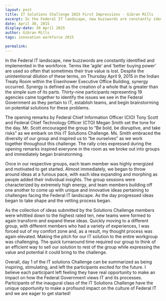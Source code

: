 ```yaml
---
layout: post
title: IT Solutions Challenge 2015 First Impressions - Gibran Mills
excerpt: In the Federal IT landscape, new buzzwords are constantly identified and implemented in the workforce. Terms like ‘agile’ and ‘better buying power’ are used so often that sometimes their true value is lost. Despite the unintentional dilution of these terms, on Thursday April 9, 2015, in the Indian Treaty Room within the Eisenhower Executive Office Building, synergy occurred.
date: April 30, 2015
display-date: 30 April 2015
author: Gibran Mills
tags: innovation workforce 2015

permalink:
---
```

In the Federal IT landscape, new buzzwords are constantly identified and implemented in the workforce. Terms like ‘agile’ and ‘better buying power’ are used so often that sometimes their true value is lost. Despite the unintentional dilution of these terms, on Thursday April 9, 2015 in the Indian Treaty Room within the Eisenhower Executive Office Building, synergy occurred. Synergy is defined as the creation of a whole that is greater than the simple sum of its parts. Thirty-nine participants representing 19 agencies came together to identify the issues we see in the Federal Government as they pertain to IT, establish teams, and begin brainstorming on potential solutions for these problems.

The opening remarks by Federal Chief Information Officer (CIO) Tony Scott and Federal Chief Technology Officer (CTO) Megan Smith set the tone for the day. Mr. Scott encouraged the group to “Be bold, be disruptive, and take risks” as we embark on this IT Solutions Challenge. Ms. Smith embraced the diversity of our group and inspired us to “be ourselves” as we work together throughout this challenge. The rally cries expressed during the opening remarks inspired everyone in the room as we broke out into groups and immediately began brainstorming.

Once in our respective groups, each team member was highly energized and motivated to get started. Almost immediately, we began to throw around ideas at a furious pace, with each idea expanding and morphing as people added their individual insights. The group sessions were characterized by extremely high energy, and team members building off one another to come up with unique and innovative ideas pertaining to challenges facing the Federal IT landscape. As the day progressed ideas began to take shape and the vetting process began.

As the collection of ideas submitted by the Solutions Challenge members were whittled down to the highest rated ten, new teams were formed to again transform and expand these ideas. Quickly moving to a different group, with different members who had a variety of experiences, I was forced out of my comfort zone and, as a result, my thought process was again elevated. Making the pitch for our IT solution to the entire workgroup was challenging. The quick turnaround time required our group to think of an efficient way to sell our solution to rest of the group while expressing the value and potential it could bring to the challenge.

Overall, day 1 of the IT solutions Challenge can be summarized as being inspiring, stimulating, and left the participants excited for the future. I believe each participant left feeling they have real opportunity to make an impact on how the Federal Government views IT and its processes. Participants of the inaugural class of the IT Solutions Challenge have the unique opportunity to make a profound impact on the culture of Federal IT and we are eager to get started!
